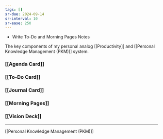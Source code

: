 ```yaml
---
tags: []
sr-due: 2024-09-14
sr-interval: 10
sr-ease: 250
---
```

- Write To-Do and Morning Pages Notes

The key components of my personal analog [[Productivity]] and [[Personal Knowledge Management (PKM)]] system. 
### [[Agenda Card]]
### [[To-Do Card]] 
### [[Journal Card]]
### [[Morning Pages]]
### [[Vision Deck]]

----
[[Personal Knowledge Management (PKM)]]